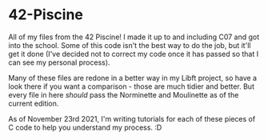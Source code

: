 # 42-Piscine

All of my files from the 42 Piscine! I made it up to and including C07 and got into the school. Some of this code isn't the best way to do the job, but it'll get it done (I've decided not to correct my code once it has passed so that I can see my personal process).

Many of these files are redone in a better way in my Libft project, so have a look there if you want a comparison - those are much tidier and better. But every file in here *should* pass the Norminette and Moulinette as of the current edition.

As of November 23rd 2021, I'm writing tutorials for each of these pieces of C code to help you understand my process. :D
